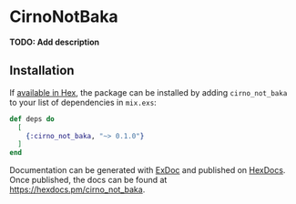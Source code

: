 # CirnoNotBaka

**TODO: Add description**

## Installation

If [available in Hex](https://hex.pm/docs/publish), the package can be installed
by adding `cirno_not_baka` to your list of dependencies in `mix.exs`:

```elixir
def deps do
  [
    {:cirno_not_baka, "~> 0.1.0"}
  ]
end
```

Documentation can be generated with [ExDoc](https://github.com/elixir-lang/ex_doc)
and published on [HexDocs](https://hexdocs.pm). Once published, the docs can
be found at <https://hexdocs.pm/cirno_not_baka>.

